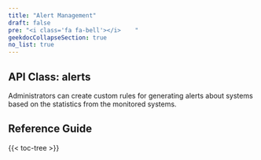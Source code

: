 ```yaml
---
title: "Alert Management"
draft: false
pre: "<i class='fa fa-bell'></i>	"
geekdocCollapseSection: true
no_list: true
---
```


## API Class: alerts
Administrators can create custom rules for generating alerts about systems based on the statistics from the monitored systems.

## Reference Guide

{{< toc-tree >}}
